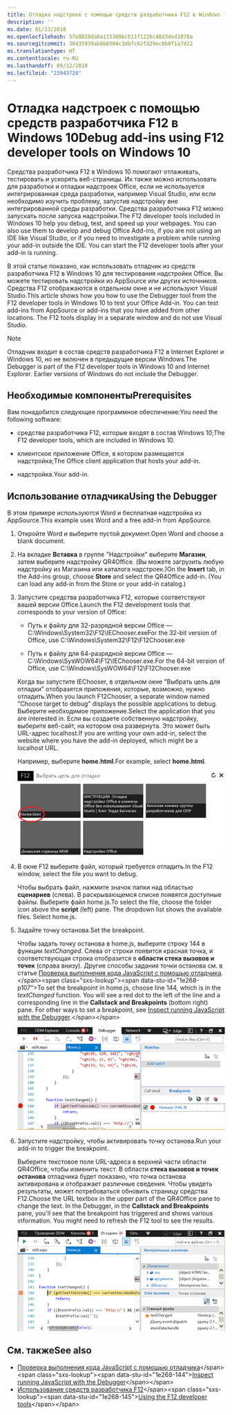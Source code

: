 ```yaml
---
title: Отладка надстроек с помощью средств разработчика F12 в Windows 10
description: ''
ms.date: 01/23/2018
ms.openlocfilehash: 57e0818da0a115380bcb11f1226c48d3ded1078a
ms.sourcegitcommit: 30435939ab8b8504c3dbfc62fd29ec6b0f1a7d22
ms.translationtype: HT
ms.contentlocale: ru-RU
ms.lasthandoff: 09/12/2018
ms.locfileid: "23943728"
---
```

# <a name="debug-add-ins-using-f12-developer-tools-on-windows-10"></a><span data-ttu-id="1e268-102">Отладка надстроек с помощью средств разработчика F12 в Windows 10</span><span class="sxs-lookup"><span data-stu-id="1e268-102">Debug add-ins using F12 developer tools on Windows 10</span></span>

<span data-ttu-id="1e268-p101">Средства разработчика F12 в Windows 10 помогают отлаживать, тестировать и ускорять веб-страницы. Их также можно использовать для разработки и отладки надстроек Office, если не используется интегрированная среда разработки, например Visual Studio, или если необходимо изучить проблему, запустив надстройку вне интегрированной среды разработки. Средства разработчика F12 можно запускать после запуска надстройки.</span><span class="sxs-lookup"><span data-stu-id="1e268-p101">The F12 developer tools included in Windows 10 help you debug, test, and speed up your webpages. You can also use them to develop and debug Office Add-ins, if you are not using an IDE like Visual Studio, or if you need to investigate a problem while running your add-in outside the IDE. You can start the F12 developer tools after your add-in is running.</span></span>

<span data-ttu-id="1e268-p102">В этой статье показано, как использовать отладчик из средств разработчика F12 в Windows 10 для тестирования надстройки Office. Вы можете тестировать надстройки из AppSource или других источников. Средства F12 отображаются в отдельном окне и не используют Visual Studio.</span><span class="sxs-lookup"><span data-stu-id="1e268-p102">This article shows how you how to use the Debugger tool from the F12 developer tools in Windows 10 to test your Office Add-in. You can test add-ins from AppSource or add-ins that you have added from other locations. The F12 tools display in a separate window and do not use Visual Studio.</span></span>

> [!NOTE]
> <span data-ttu-id="1e268-p103">Отладчик входит в состав средств разработчика F12 в Internet Explorer и Windows 10, но не включен в предыдущие версии Windows.</span><span class="sxs-lookup"><span data-stu-id="1e268-p103">The Debugger is part of the F12 developer tools in Windows 10 and Internet Explorer. Earlier versions of Windows do not include the Debugger.</span></span> 

## <a name="prerequisites"></a><span data-ttu-id="1e268-111">Необходимые компоненты</span><span class="sxs-lookup"><span data-stu-id="1e268-111">Prerequisites</span></span>

<span data-ttu-id="1e268-112">Вам понадобится следующее программное обеспечение:</span><span class="sxs-lookup"><span data-stu-id="1e268-112">You need the following software:</span></span>

- <span data-ttu-id="1e268-113">средства разработчика F12, которые входят в состав Windows 10;</span><span class="sxs-lookup"><span data-stu-id="1e268-113">The F12 developer tools, which are included in Windows 10.</span></span> 
    
- <span data-ttu-id="1e268-114">клиентское приложение Office, в котором размещается надстройка;</span><span class="sxs-lookup"><span data-stu-id="1e268-114">The Office client application that hosts your add-in.</span></span> 
    
- <span data-ttu-id="1e268-115">надстройка.</span><span class="sxs-lookup"><span data-stu-id="1e268-115">Your add-in.</span></span> 

## <a name="using-the-debugger"></a><span data-ttu-id="1e268-116">Использование отладчика</span><span class="sxs-lookup"><span data-stu-id="1e268-116">Using the Debugger</span></span>

<span data-ttu-id="1e268-117">В этом примере используются Word и бесплатная надстройка из AppSource.</span><span class="sxs-lookup"><span data-stu-id="1e268-117">This example uses Word and a free add-in from AppSource.</span></span>

1. <span data-ttu-id="1e268-118">Откройте Word и выберите пустой документ.</span><span class="sxs-lookup"><span data-stu-id="1e268-118">Open Word and choose a blank document.</span></span> 
    
2. <span data-ttu-id="1e268-p104">На вкладке **Вставка** в группе "Надстройки" выберите **Магазин**, затем выберите надстройку QR4Office. (Вы можете загрузить любую надстройку из Магазина или каталога надстроек.)</span><span class="sxs-lookup"><span data-stu-id="1e268-p104">On the **Insert** tab, in the Add-ins group, choose **Store** and select the QR4Office add-in. (You can load any add-in from the Store or your add-in catalog.)</span></span>
    
3. <span data-ttu-id="1e268-121">Запустите средства разработчика F12, которые соответствуют вашей версии Office.</span><span class="sxs-lookup"><span data-stu-id="1e268-121">Launch the F12 development tools that corresponds to your version of Office:</span></span>
    
   - <span data-ttu-id="1e268-122">Путь к файлу для 32-разрядной версии Office — C:\Windows\System32\F12\IEChooser.exe</span><span class="sxs-lookup"><span data-stu-id="1e268-122">For the 32-bit version of Office, use C:\Windows\System32\F12\F12Chooser.exe</span></span>
    
   - <span data-ttu-id="1e268-123">Путь к файлу для 64-разрядной версии Office — C:\Windows\SysWOW64\F12\IEChooser.exe.</span><span class="sxs-lookup"><span data-stu-id="1e268-123">For the 64-bit version of Office, use C:\Windows\SysWOW64\F12\F12Chooser.exe</span></span>
    
   <span data-ttu-id="1e268-124">Когда вы запустите IEChooser, в отдельном окне "Выбрать цель для отладки" отобразятся приложения, которые, возможно, нужно отладить.</span><span class="sxs-lookup"><span data-stu-id="1e268-124">When you launch F12Chooser, a separate window named "Choose target to debug" displays the possible applications to debug.</span></span> <span data-ttu-id="1e268-125">Выберите необходимое приложение.</span><span class="sxs-lookup"><span data-stu-id="1e268-125">Select the application that you are interested in.</span></span> <span data-ttu-id="1e268-126">Если вы создаете собственную надстройку, выберите веб-сайт, на котором она развернута. Это может быть URL-адрес localhost.</span><span class="sxs-lookup"><span data-stu-id="1e268-126">If you are writing your own add-in, select the website where you have the add-in deployed, which might be a localhost URL.</span></span> 
    
   <span data-ttu-id="1e268-127">Например, выберите **home.html**.</span><span class="sxs-lookup"><span data-stu-id="1e268-127">For example, select **home.html**.</span></span> 
    
   ![Экран IEChooser с указанием на выноску надстройки](../images/choose-target-to-debug.png)

4. <span data-ttu-id="1e268-129">В окне F12 выберите файл, который требуется отладить.</span><span class="sxs-lookup"><span data-stu-id="1e268-129">In the F12 window, select the file you want to debug.</span></span>
    
   <span data-ttu-id="1e268-p106">Чтобы выбрать файл, нажмите значок папки над областью **сценариев** (слева). В раскрывающемся списке появятся доступные файлы. Выберите файл home.js.</span><span class="sxs-lookup"><span data-stu-id="1e268-p106">To select the file, choose the folder icon above the  **script** (left) pane. The dropdown list shows the available files. Select home.js.</span></span>
    
5. <span data-ttu-id="1e268-133">Задайте точку останова.</span><span class="sxs-lookup"><span data-stu-id="1e268-133">Set the breakpoint.</span></span>
    
   <span data-ttu-id="1e268-p107">Чтобы задать точку останова в home.js, выберите строку 144 в функции _textChanged_. Слева от строки появится красная точка, и соответствующая строка отобразится в **области стека вызовов и точек** (справа внизу). Другие способы задания точки останова см. в статье [Проверка выполнения кода JavaScript с помощью отладчика](https://docs.microsoft.com/previous-versions/windows/internet-explorer/ie-developer/samples/dn255007(v=vs.85)).</span><span class="sxs-lookup"><span data-stu-id="1e268-p107">To set the breakpoint in home.js, choose line 144, which is in the  _textChanged_ function. You will see a red dot to the left of the line and a corresponding line in the **Callstack and Breakpoints** (bottom right) pane. For other ways to set a breakpoint, see [Inspect running JavaScript with the Debugger](https://docs.microsoft.com/previous-versions/windows/internet-explorer/ie-developer/samples/dn255007(v=vs.85)).</span></span> 
    
   ![Отладчик с точкой останова в файле home.js](../images/debugger-home-js-02.png)

6. <span data-ttu-id="1e268-138">Запустите надстройку, чтобы активировать точку останова.</span><span class="sxs-lookup"><span data-stu-id="1e268-138">Run your add-in to trigger the breakpoint.</span></span>
    
   <span data-ttu-id="1e268-p108">Выберите текстовое поле URL-адреса в верхней части области QR4Office, чтобы изменить текст. В области **стека вызовов и точек останова** отладчика будет показано, что точка останова активирована и отображает различные сведения. Чтобы увидеть результаты, может потребоваться обновить страницу средства F12.</span><span class="sxs-lookup"><span data-stu-id="1e268-p108">Choose the URL textbox in the upper part of the QR4Office pane to change the text. In the Debugger, in the **Callstack and Breakpoints** pane, you'll see that the breakpoint has triggered and shows various information. You might need to refresh the F12 tool to see the results.</span></span>
    
   ![Отладчик с результатами из сработавшей точки останова](../images/debugger-home-js-01.png)


## <a name="see-also"></a><span data-ttu-id="1e268-143">См. также</span><span class="sxs-lookup"><span data-stu-id="1e268-143">See also</span></span>

- <span data-ttu-id="1e268-144">[Проверка выполнения кода JavaScript с помощью отладчика](https://docs.microsoft.com/previous-versions/windows/internet-explorer/ie-developer/samples/dn255007(v=vs.85))</span><span class="sxs-lookup"><span data-stu-id="1e268-144">[Inspect running JavaScript with the Debugger](https://docs.microsoft.com/previous-versions/windows/internet-explorer/ie-developer/samples/dn255007(v=vs.85))</span></span>
- <span data-ttu-id="1e268-145">[Использование средств разработчика F12](https://docs.microsoft.com/previous-versions/windows/internet-explorer/ie-developer/samples/bg182326(v=vs.85))</span><span class="sxs-lookup"><span data-stu-id="1e268-145">[Using the F12 developer tools](https://docs.microsoft.com/previous-versions/windows/internet-explorer/ie-developer/samples/bg182326(v=vs.85))</span></span>
    
